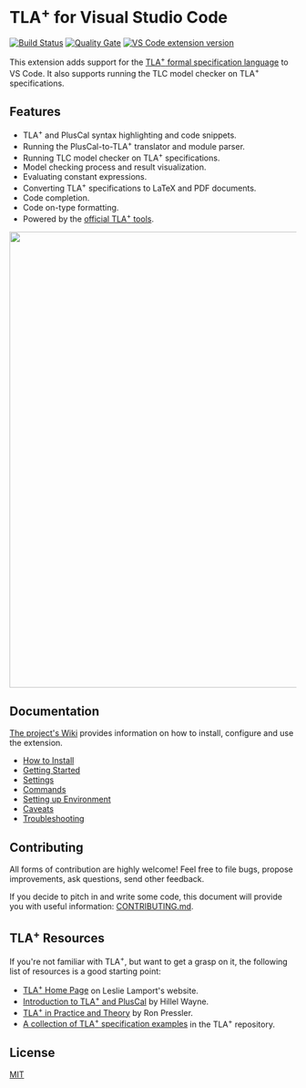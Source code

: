 # TLA<sup>+</sup> for Visual Studio Code

[![Build Status](https://img.shields.io/github/workflow/status/alygin/vscode-tlaplus/CI/master?style=flat-square)](https://github.com/alygin/vscode-tlaplus/actions?query=workflow%3ACI) [![Quality Gate](https://img.shields.io/sonar/quality_gate/alygin_vscode-tlaplus?server=https%3A%2F%2Fsonarcloud.io&style=flat-square)](https://sonarcloud.io/dashboard?id=alygin_vscode-tlaplus) [![VS Code extension version](https://img.shields.io/visual-studio-marketplace/i/alygin.vscode-tlaplus?color=blue&label=Visual%20Studio%20Marketplace&style=flat-square)](https://marketplace.visualstudio.com/items?itemName=alygin.vscode-tlaplus)

This extension adds support for the [TLA<sup>+</sup> formal specification language](http://research.microsoft.com/en-us/um/people/lamport/tla/tla.html) to VS Code. It also supports running the TLC model checker on TLA<sup>+</sup> specifications.

## Features

- TLA<sup>+</sup> and PlusCal syntax highlighting and code snippets.
- Running the PlusCal-to-TLA<sup>+</sup> translator and module parser.
- Running TLC model checker on TLA<sup>+</sup> specifications.
- Model checking process and result visualization.
- Evaluating constant expressions.
- Converting TLA<sup>+</sup> specifications to LaTeX and PDF documents.
- Code completion.
- Code on-type formatting.
- Powered by the [official TLA<sup>+</sup> tools](https://github.com/tlaplus/tlaplus).

<img src="https://raw.githubusercontent.com/alygin/vscode-tlaplus/master/resources/images/screencast.gif" width="800" height="auto">

## Documentation

[The project's Wiki](https://github.com/alygin/vscode-tlaplus/wiki) provides information on how to install, configure and use the extension.

* [How to Install](https://github.com/alygin/vscode-tlaplus/wiki/How-to-Install)
* [Getting Started](https://github.com/alygin/vscode-tlaplus/wiki/Getting-Started)
* [Settings](https://github.com/alygin/vscode-tlaplus/wiki/Settings)
* [Commands](https://github.com/alygin/vscode-tlaplus/wiki/Commands)
* [Setting up Environment](https://github.com/alygin/vscode-tlaplus/wiki/Setting-up-Environment)
* [Caveats](https://github.com/alygin/vscode-tlaplus/wiki/Caveats)
* [Troubleshooting](https://github.com/alygin/vscode-tlaplus/wiki/Troubleshooting)

## Contributing

All forms of contribution are highly welcome! Feel free to file bugs, propose improvements, ask questions, send other feedback.

If you decide to pitch in and write some code, this document will provide you with useful information: [CONTRIBUTING.md](CONTRIBUTING.md).

## TLA<sup>+</sup> Resources

If you're not familiar with TLA<sup>+</sup>, but want to get a grasp on it, the following list of resources is a good starting point:

* [TLA<sup>+</sup> Home Page](http://research.microsoft.com/en-us/um/people/lamport/tla/tla.html) on Leslie Lamport's website.
* [Introduction to TLA<sup>+</sup> and PlusCal](https://learntla.com) by Hillel Wayne.
* [TLA<sup>+</sup> in Practice and Theory](https://pron.github.io/posts/tlaplus_part1) by Ron Pressler.
* [A collection of TLA<sup>+</sup> specification examples](https://github.com/tlaplus/Examples) in the TLA<sup>+</sup> repository.

## License

[MIT](LICENSE)
